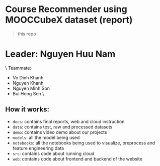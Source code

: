 # Course Recommender using MOOCCubeX dataset (report)
> this repo 

# Leader: Nguyen Huu Nam
\\
Teammate:
- Vo Dinh Khanh
- Nguyen Khanh
- Nguyen Minh Son
- Bui Hong Son
\\
## How it works:
- `docs`: contains final reports, web and cloud instruction
- `data`: contains test, raw and processed datasets
- `demo`: contains video demo about our projects
- `models`: all the model being used
- `notebooks`: all the notebooks being used to visualize, preprocess and feature engineering data
- `src`: contains code about running cloud
- `web`: contains code about frontend and backend of the website



